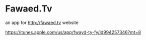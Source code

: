# Fawaed.Tv
an app for http://fawaed.tv website 

https://itunes.apple.com/us/app/fwayd-ty-fy/id994257346?mt=8
